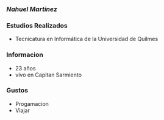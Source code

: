### *Nahuel Martinez*

### Estudios Realizados 
- Tecnicatura en Informática de la Universidad de Quilmes

### Informacion 
- 23 años
- vivo en Capitan Sarmiento 

### Gustos 
- Progamacion
- Viajar 


